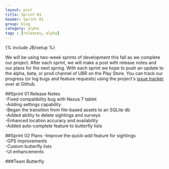 ```yaml
---
layout: post
title: Sprint 01
header: Sprint 01
group: blog
category: alpha
tags : [releases, alpha]
---
```

{% include JB/setup %}

We will be using two-week sprints of development this fall as we complete our project. After each sprint, we will make a post with release notes and our plans for the next spring. With each sprint we hope to push an update to the alpha, beta, or prod channel of UBR on the Play Store. You can track our progress (or log bugs and feature requests) using the project's [issue tracker](https://github.com/curtisullerich/butterflies/issues?state=open) over at Github.  

##Sprint 01 Release Notes  
-Fixed compatibility bug with Nexus 7 tablet  
-Adding settings capability  
-Began the transition from file-based assets to an SQLite db  
-Added ability to delete sightings and surveys  
-Enhanced location accuracy and availability  
-Added auto-complete feature to butterfly lists  

##Sprint 02 Plans
-Improve the quick-add feature for sightings  
-GPS improvements  
-Custom butterfly lists  
-UI enhancements

###Team Butterfly
